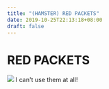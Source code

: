 ```yaml
---
title: "(HAMSTER) RED PACKETS"
date: 2019-10-25T22:13:18+08:00
draft: false
---
```


# RED PACKETS
![](http://cdn.nemoworks.info/ycao.cc/images/H/MY-RED-PACKETS.jpg)
I can't use them at all!